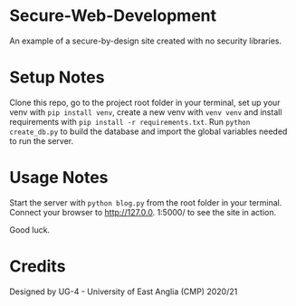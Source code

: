 # Secure-Web-Development
An example of a secure-by-design site created with no security libraries. 

# Setup Notes
Clone this repo, go to the project root folder in your terminal, set up your venv with `pip install venv`, create a 
new venv with `venv venv` and install requirements with `pip install -r requirements.txt`.
Run `python create_db.py` to build the database and import the global variables needed to run the server. 

# Usage Notes
Start the server with `python blog.py` from the root folder in your terminal. Connect your browser to http://127.0.0.
1:5000/ to see the site in action. 

Good luck.

# Credits
Designed by UG-4 - University of East Anglia (CMP) 2020/21